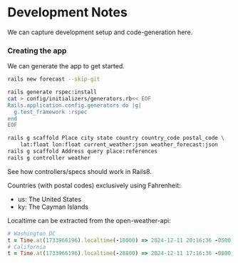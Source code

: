 # Development Notes

We can capture development setup and code-generation here.

### Creating the app

We can generate the app to get started.
```sh
rails new forecast --skip-git

rails generate rspec:install
cat > config/initializers/generators.rb<< EOF 
Rails.application.config.generators do |g| 
  g.test_framework :rspec
end
EOF

rails g scaffold Place city state country country_code postal_code \
    lat:float lon:float current_weather:json weather_forecast:json
rails g scaffold Address query place:references
rails g controller weather
```
See how controllers/specs should work in Rails8.

Countries (with postal codes) exclusively using Fahrenheit:
- us: The United States
- ky: The Cayman Islands

Localtime can be extracted from the open-weather-api:
```rb
# Washington DC
t = Time.at(1733966196).localtime(-18000) => 2024-12-11 20:16:36 -0500 
# California
t = Time.at(1733966196).localtime(-28800) => 2024-12-11 17:16:36 -0800 
```

